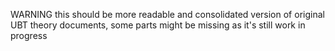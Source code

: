 WARNING
this should be more readable and consolidated version of original UBT theory documents, some parts might be missing as it's still work in progress
